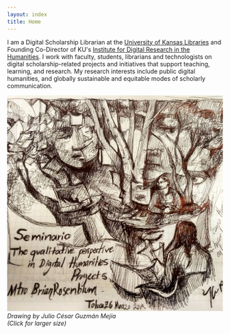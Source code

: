 ```yaml
---
layout: index
title: Home
---
```

I am a Digital Scholarship Librarian at the [University of Kansas Libraries](http://lib.ku.edu) and Founding Co-Director of KU's [Institute for Digital Research in the Humanities](http://idrh.ku.edu). I work with faculty, students, librarians and technologists on digital scholarship-related projects and initiatives that support teaching, learning, and research. My research interests include public digital humanities, and globally sustainable and equitable modes of scholarly communication.

[![sketch](./images/seminario.jpg)](./images/seminario.jpg)
*Drawing by Julio César Guzmán Mejía*  
*(Click for larger size)*




